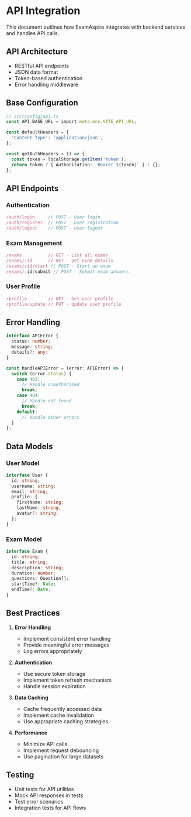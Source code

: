 # API Integration

This document outlines how ExamAspire integrates with backend services and handles API calls.

## API Architecture

- RESTful API endpoints
- JSON data format
- Token-based authentication
- Error handling middleware

## Base Configuration

```typescript
// src/config/api.ts
const API_BASE_URL = import.meta.env.VITE_API_URL;

const defaultHeaders = {
  'Content-Type': 'application/json',
};

const getAuthHeaders = () => {
  const token = localStorage.getItem('token');
  return token ? { Authorization: `Bearer ${token}` } : {};
};
```

## API Endpoints

### Authentication

```typescript
/auth/login     // POST - User login
/auth/register  // POST - User registration
/auth/logout    // POST - User logout
```

### Exam Management

```typescript
/exams          // GET - List all exams
/exams/:id      // GET - Get exam details
/exams/:id/start // POST - Start an exam
/exams/:id/submit // POST - Submit exam answers
```

### User Profile

```typescript
/profile        // GET - Get user profile
/profile/update // PUT - Update user profile
```

## Error Handling

```typescript
interface APIError {
  status: number;
  message: string;
  details?: any;
}

const handleAPIError = (error: APIError) => {
  switch (error.status) {
    case 401:
      // Handle unauthorized
      break;
    case 404:
      // Handle not found
      break;
    default:
      // Handle other errors
  }
};
```

## Data Models

### User Model

```typescript
interface User {
  id: string;
  username: string;
  email: string;
  profile: {
    firstName: string;
    lastName: string;
    avatar?: string;
  };
}
```

### Exam Model

```typescript
interface Exam {
  id: string;
  title: string;
  description: string;
  duration: number;
  questions: Question[];
  startTime?: Date;
  endTime?: Date;
}
```

## Best Practices

1. **Error Handling**
   - Implement consistent error handling
   - Provide meaningful error messages
   - Log errors appropriately

2. **Authentication**
   - Use secure token storage
   - Implement token refresh mechanism
   - Handle session expiration

3. **Data Caching**
   - Cache frequently accessed data
   - Implement cache invalidation
   - Use appropriate caching strategies

4. **Performance**
   - Minimize API calls
   - Implement request debouncing
   - Use pagination for large datasets

## Testing

- Unit tests for API utilities
- Mock API responses in tests
- Test error scenarios
- Integration tests for API flows
